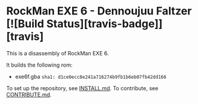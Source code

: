 # RockMan EXE 6 - Dennoujuu Faltzer [![Build Status][travis-badge]][travis]

This is a disassembly of RockMan EXE 6.

It builds the following rom:

* exe6f.gba `sha1: d1ce0ecc8e241a716274b9fb1b6eb07fb42dd166`

To set up the repository, see [INSTALL.md](INSTALL.md).
To contribute, see [CONTRIBUTE.md](CONTRIBUTE.md).
